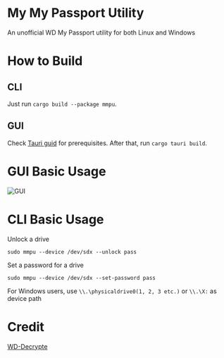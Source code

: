 # My My Passport Utility
An unofficial WD My Passport utility for both Linux and Windows

# How to Build
## CLI
Just run `cargo build --package mmpu`.
## GUI
Check [Tauri guid](https://tauri.app/v1/guides/getting-started/prerequisites#setting-up-linux) for prerequisites.
After that, run `cargo tauri build`.

# GUI Basic Usage
![GUI](https://user-images.githubusercontent.com/15065470/206982060-9a943ba6-1be5-4b4d-878c-bfcb47cc4d1a.gif)

# CLI Basic Usage
Unlock a drive

`
sudo mmpu --device /dev/sdx --unlock pass
`

Set a password for a drive

`
sudo mmpu --device /dev/sdx --set-password pass
`

For Windows users, use `\\.\physicaldrive0(1, 2, 3 etc.)` or `\\.\X:` as device path

# Credit
[WD-Decrypte](https://github.com/SofianeHamlaoui/WD-Decrypte)
